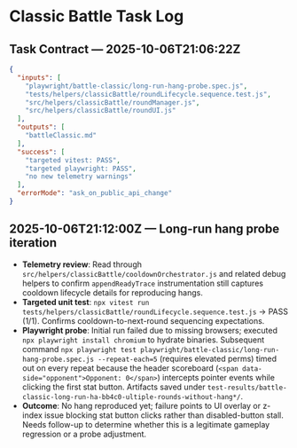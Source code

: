# Classic Battle Task Log

## Task Contract — 2025-10-06T21:06:22Z

```json
{
  "inputs": [
    "playwright/battle-classic/long-run-hang-probe.spec.js",
    "tests/helpers/classicBattle/roundLifecycle.sequence.test.js",
    "src/helpers/classicBattle/roundManager.js",
    "src/helpers/classicBattle/roundUI.js"
  ],
  "outputs": [
    "battleClassic.md"
  ],
  "success": [
    "targeted vitest: PASS",
    "targeted playwright: PASS",
    "no new telemetry warnings"
  ],
  "errorMode": "ask_on_public_api_change"
}
```

## 2025-10-06T21:12:00Z — Long-run hang probe iteration

- **Telemetry review**: Read through `src/helpers/classicBattle/cooldownOrchestrator.js` and related debug helpers to confirm `appendReadyTrace` instrumentation still captures cooldown lifecycle details for reproducing hangs.
- **Targeted unit test**: `npx vitest run tests/helpers/classicBattle/roundLifecycle.sequence.test.js` → PASS (1/1). Confirms cooldown-to-next-round sequencing expectations.
- **Playwright probe**: Initial run failed due to missing browsers; executed `npx playwright install chromium` to hydrate binaries. Subsequent command `npx playwright test playwright/battle-classic/long-run-hang-probe.spec.js --repeat-each=5` (requires elevated perms) timed out on every repeat because the header scoreboard (`<span data-side="opponent">Opponent: 0</span>`) intercepts pointer events while clicking the first stat button. Artifacts saved under `test-results/battle-classic-long-run-ha-bb4c0-ultiple-rounds-without-hang*/`.
- **Outcome**: No hang reproduced yet; failure points to UI overlay or z-index issue blocking stat button clicks rather than disabled-button stall. Needs follow-up to determine whether this is a legitimate gameplay regression or a probe adjustment.
